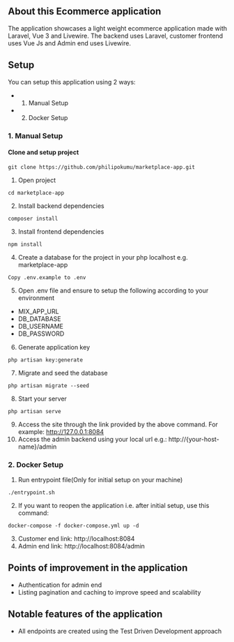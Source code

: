 ## About this Ecommerce application

The application showcases a light weight ecommerce application made with Laravel, Vue 3 and Livewire. The backend uses Laravel, customer frontend uses Vue Js and Admin end uses Livewire.

## Setup

You can setup this application using 2 ways:

-   1. Manual Setup
-   2. Docker Setup

### 1. Manual Setup

#### Clone and setup project

```
git clone https://github.com/philipokumu/marketplace-app.git
```

1. Open project

```
cd marketplace-app
```

2. Install backend dependencies

```
composer install
```

3. Install frontend dependencies

```
npm install
```

4. Create a database for the project in your php localhost e.g. marketplace-app

```
Copy .env.example to .env
```

5. Open .env file and ensure to setup the following according to your environment

-   MIX_APP_URL
-   DB_DATABASE
-   DB_USERNAME
-   DB_PASSWORD

6. Generate application key

```
php artisan key:generate
```

7. Migrate and seed the database

```
php artisan migrate --seed
```

8. Start your server

```
php artisan serve
```

9. Access the site through the link provided by the above command. For example: http://127.0.0.1:8084
10. Access the admin backend using your local url e.g.: http://{your-host-name}/admin

### 2. Docker Setup

1. Run entrypoint file(Only for initial setup on your machine)

```
./entrypoint.sh
```

2. If you want to reopen the application i.e. after initial setup, use this command:

```
docker-compose -f docker-compose.yml up -d
```

3. Customer end link: http://localhost:8084
4. Admin end link: http://localhost:8084/admin

## Points of improvement in the application

-   Authentication for admin end
-   Listing pagination and caching to improve speed and scalability

## Notable features of the application

-   All endpoints are created using the Test Driven Development approach

